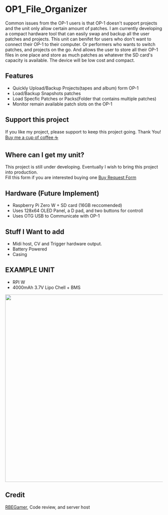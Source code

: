# OP1_File_Organizer
Common issues from the OP-1 users is that OP-1 doesn't support projects and the unit only allow certain amount of patches.
I am currently developing a compact hardware tool that can easily swap and backup all the user patches and projects. This unit can benifet for users who don't want to connect their OP-1 to their computer. Or performers who wants to switch patches, and projects on the go. And allows the user to store all their OP-1 files in one place and store as much patches as whatever the SD card's capacity is available. The device will be low cost and compact.

## Features
- Quickly Upload/Backup Projects(tapes and album) form OP-1
- Load/Backup Snapshots patches
- Load Specfic Patches or Packs(Folder that contains multiple patches)
- Monitor remain available patch slots on the OP-1

## Support this project
If you like my project, please support to keep this project going. Thank You!  
[Buy me a cup of coffee ☕](http://tinyurl.com/y4jezlod)

## Where can I get my unit?
This project is still under developing. Eventually I wish to bring this project into production.  
Fill this form if you are interested buying one [Buy Request Form](https://docs.google.com/forms/d/1X8iLhBRd5raKvjgKeI_BbXLz58yhPBtnHt0vC7C34Sw/edit)




## Hardware (Future Implement)
- Raspberry Pi Zero W + SD card (16GB reccomended)
- Uses 128x64 OLED Panel, a D pad, and two buttons for controll
- Uses OTG USB to Communicate with OP-1  

## Stuff I Want to add
- Midi host, CV and Trigger hardware output.
- Battery Powered
- Casing







## EXAMPLE UNIT

* RPI W
* 4000mAh 3.7V Lipo Chell + BMS

<img src="/documentation/IMG_9550.JPG" data-canonical-src="/documentation/IMG_9550.JPG" width="600" />



## Credit
[RBEGamer](https://github.com/RBEGamer), Code review, and server host
